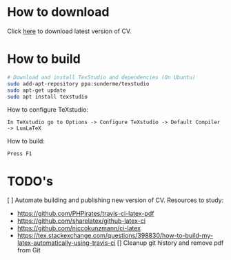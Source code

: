 # How to download

Click  [here](/../../raw/master/CV_David_Navrkal.pdf) to download latest version of CV.

# How to build

```bash
# Download and install TexStudio and dependencies (On Ubuntu)
sudo add-apt-repository ppa:sunderme/texstudio
sudo apt-get update
sudo apt install texstudio
```

How to configure TeXstudio:
```
In TeXstudio go to Options -> Configure TeXstudio -> Default Compiler -> LuaLaTeX
```

How to build:
```
Press F1
```

# TODO's
[ ] Automate building and publishing new version of CV.
Resources to study:
* https://github.com/PHPirates/travis-ci-latex-pdf
* https://github.com/sharelatex/github-latex-ci
* https://github.com/niccokunzmann/ci-latex
* https://tex.stackexchange.com/questions/398830/how-to-build-my-latex-automatically-using-travis-ci
[] Cleanup git history and remove pdf from Git